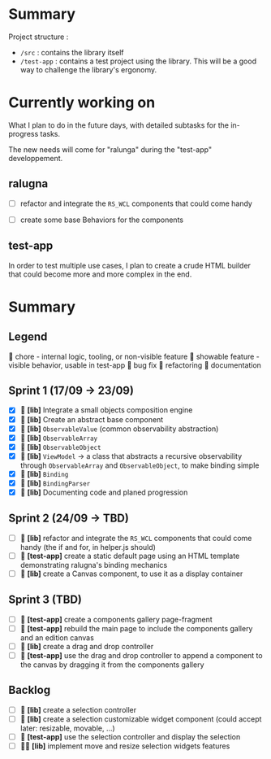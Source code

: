 # Summary

Project structure :

* `/src` : contains the library itself
* `/test-app` : contains a test project using the library. This will be a good way to challenge the library's ergonomy.

# Currently working on

What I plan to do in the future days, with detailed subtasks for the in-progress tasks.

The new needs will come for "ralunga" during the "test-app" developpement.

## ralugna

- [ ] refactor and integrate the `RS_WCL` components that could come handy
- [ ] create some base Behaviors for the components


## test-app

In order to test multiple use cases, I plan to create a crude HTML builder that could become more and more complex in the end.

# Summary

## Legend

🧲 chore - internal logic, tooling, or non-visible feature
🧩 showable feature - visible behavior, usable in test-app
🐛 bug fix
🔧 refactoring
🧾 documentation

## Sprint 1 (17/09 → 23/09)

- [x] 🧲 **[lib]** Integrate a small objects composition engine
- [x] 🧲 **[lib]** Create an abstract base component
- [x] 🧲 **[lib]** `ObservableValue` (common observability abstraction)
- [x] 🧲 **[lib]** `ObservableArray`
- [x] 🧲 **[lib]** `ObservableObject`
- [x] 🧲 **[lib]** `ViewModel` → a class that abstracts a recursive observability through `ObservableArray` and `ObservableObject`, to make binding simple
- [x] 🧲 **[lib]** `Binding`
- [x] 🧲 **[lib]** `BindingParser`
- [x] 🧾 **[lib]** Documenting code and planed progression

## Sprint 2 (24/09 → TBD)

- [ ] 🧲 **[lib]** refactor and integrate the `RS_WCL` components that could come handy (the if and for, in helper.js should)
- [ ] 🧩 **[test-app]** create a static default page using an HTML template demonstrating ralugna's binding mechanics
- [ ] 🧲 **[lib]** create a Canvas component, to use it as a display container

## Sprint 3 (TBD)

- [ ] 🧩 **[test-app]** create a components gallery page-fragment
- [ ] 🧩 **[test-app]** rebuild the main page to include the components gallery and an edition canvas
- [ ] 🧲 **[lib]** create a drag and drop controller
- [ ] 🧩 **[test-app]** use the drag and drop controller to append a component to the canvas by dragging it from the components gallery

## Backlog

- [ ] 🧲 **[lib]** create a selection controller
- [ ] 🧲 **[lib]** create a selection customizable widget component (could accept later: resizable, movable, ...)
- [ ] 🧩 **[test-app]** use the selection controller and display the selection
- [ ] 🧲🧩 **[lib]** implement move and resize selection widgets features